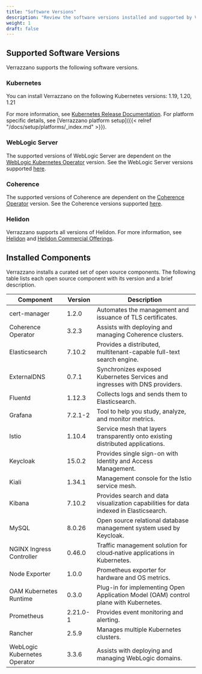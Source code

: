 ```yaml
---
title: "Software Versions"
description: "Review the software versions installed and supported by Verrazzano"
weight: 1
draft: false
---
```



## Supported Software Versions
Verrazzano supports the following software versions.

### Kubernetes
You can install Verrazzano on the following Kubernetes versions: 1.19, 1.20, 1.21

For more information, see [Kubernetes Release Documentation](https://kubernetes.io/releases/).
For platform specific details, see [Verrazzano platform setup]({{< relref "/docs/setup/platforms/_index.md" >}}).

### WebLogic Server
The supported versions of WebLogic Server are dependent on the [WebLogic Kubernetes Operator](https://oracle.github.io/weblogic-kubernetes-operator/) version.
See the WebLogic Server versions supported [here](https://oracle.github.io/weblogic-kubernetes-operator/userguide/prerequisites/introduction/).


### Coherence
The supported versions of Coherence are dependent on the [Coherence Operator](https://oracle.github.io/coherence-operator/docs/latest/#/about/01_overview) version.
See the Coherence versions supported [here](https://oracle.github.io/coherence-operator/docs/latest/#/docs/installation/01_installation).

### Helidon
Verrazzano supports all versions of Helidon.  For more information, see [Helidon](https://helidon.io) and
 [Helidon Commercial Offerings](https://support.oracle.com/knowledge/Middleware/2645279_1.html).

## Installed Components
Verrazzano installs a curated set of open source components.  The following table lists each open source
component with its version and a brief description.

| Component | Version  | Description |
| ---       |----------| ---         |
| cert-manager | 1.2.0    | Automates the management and issuance of TLS certificates.
| Coherence Operator | 3.2.3    | Assists with deploying and managing Coherence clusters.
| Elasticsearch | 7.10.2   | Provides a distributed, multitenant-capable full-text search engine.
| ExternalDNS | 0.7.1    | Synchronizes exposed Kubernetes Services and ingresses with DNS providers.
| Fluentd | 1.12.3   | Collects logs and sends them to Elasticsearch.
| Grafana | 7.2.1-2  | Tool to help you study, analyze, and monitor metrics.
| Istio | 1.10.4   | Service mesh that layers transparently onto existing distributed applications.
| Keycloak | 15.0.2   | Provides single sign-on with Identity and Access Management.
| Kiali | 1.34.1   | Management console for the Istio service mesh.
| Kibana | 7.10.2   | Provides search and data visualization capabilities for data indexed in Elasticsearch.
| MySQL | 8.0.26   | Open source relational database management system used by Keycloak.
| NGINX Ingress Controller | 0.46.0   | Traffic management solution for cloud‑native applications in Kubernetes.
| Node Exporter | 1.0.0    | Prometheus exporter for hardware and OS metrics.
| OAM Kubernetes Runtime | 0.3.0    | Plug-in for implementing Open Application Model (OAM) control plane with Kubernetes.
| Prometheus | 2.21.0-1 | Provides event monitoring and alerting.
| Rancher | 2.5.9    | Manages multiple Kubernetes clusters.
| WebLogic Kubernetes Operator | 3.3.6    | Assists with deploying and managing WebLogic domains.
